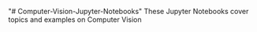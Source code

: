 "# Computer-Vision-Jupyter-Notebooks" 
These Jupyter Notebooks cover topics and examples on Computer Vision
